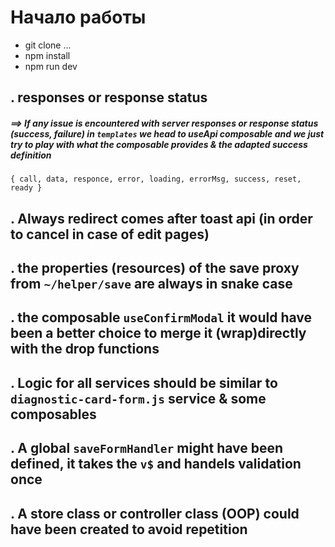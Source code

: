 # Начало работы

- git clone ...
- npm install
- npm run dev


## . responses or response status 
#####  ==>  If any issue is encountered with server responses or response status (success, failure) in `templates`  we head to useApi composable and we just try to play with what the composable provides & the adapted success definition 
`{ call, data, responce, error, loading, errorMsg, success, reset, ready }`


## . Always redirect comes after toast api (in order to cancel in case of edit pages)

## . the properties (resources) of the save proxy from `~/helper/save` are always in snake case 

## . the composable `useConfirmModal` it would have been a better choice to merge it (wrap)directly with the drop functions

## . Logic for all services should be similar to `diagnostic-card-form.js` service & some composables

## . A global `saveFormHandler` might have been defined, it takes the `v$` and handels validation once

## . A store class or controller class (OOP) could have been created to avoid repetition